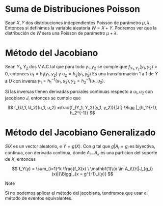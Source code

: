 # Suma de Distribuciones Poisson

Sean $X,Y$ dos distribuciones independientes Poisson de parámetro $\mu,\lambda$. Entonces si definimos la variable aleatoria $W = X+Y$. Podremos ver que la distribución de $W$ sera una Poisson de parámetro $\mu + \lambda$.

# Método del Jacobiano

Sean $Y_1, Y_2$ dos V.A.C tal que para todo $y_1, y_2$ se cumple que $f_{Y_1, Y_2}(y_1, y_2) > 0$, entonces $u_1 = h_1(y_1, y_2)$ y $u_2 = h_2(y_1, y_2)$ Es una transformación $1$ a $1$ de $Y$ a $U$ con inversa $y_1 = h_1^{-1}(u_1, u_2), y_2 = h_2^{-1}(u_1, u_2)$. 

Si las inversas tienen derivadas parciales continuas respecto a $u_1, u_2$ con jacobiano $J$, entonces se cumple que

$$
f_{U_1, U_2}(u_1, u_2) =\frac{f_{Y_1, Y_2}(y_1, y_2)}{|J|} \Bigg |_{h_1^{-1}, h_2^{-1}}
$$

# Método del Jacobiano Generalizado

$Si X$ es un vector aleatorio, e $Y = g(X)$. Con $g$ tal que $g | A_i = g_i$ es biyectiva, continua, con derivada continua, donde $A_i \dots A_k$ es una particion del soporte de $X$, entonces

$$
f_Y(y) = \sum_{i=1}^k \frac{f_X(x) \ \mathbf{1}\{x \in A_i\}}{|J_{g_i}(x)|}\Bigg|_{x = g^{-1}_i(y)}
$$

> [!note]
> Si no podemos aplicar el método del jacobiana, tendremos que usar el método de eventos equivalentes.
